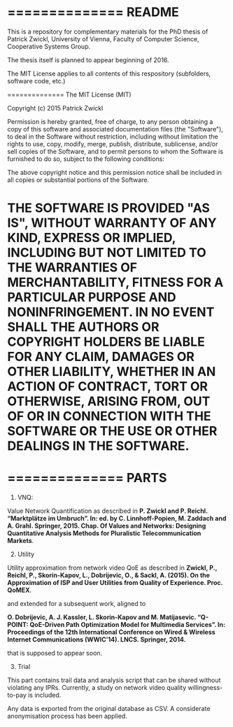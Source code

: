 ==============
README
==============

This is a repository for complementary materials for the PhD thesis of Patrick Zwickl, University of Vienna, Faculty of Computer Science, Cooperative Systems Group.

The thesis itself is planned to appear beginning of 2016.

The MIT License applies to all contents of this respository (subfolders, software code, etc.)

==============
The MIT License (MIT)

Copyright (c) 2015 Patrick Zwickl

Permission is hereby granted, free of charge, to any person obtaining a copy
of this software and associated documentation files (the "Software"), to deal
in the Software without restriction, including without limitation the rights
to use, copy, modify, merge, publish, distribute, sublicense, and/or sell
copies of the Software, and to permit persons to whom the Software is
furnished to do so, subject to the following conditions:

The above copyright notice and this permission notice shall be included in
all copies or substantial portions of the Software.

THE SOFTWARE IS PROVIDED "AS IS", WITHOUT WARRANTY OF ANY KIND, EXPRESS OR
IMPLIED, INCLUDING BUT NOT LIMITED TO THE WARRANTIES OF MERCHANTABILITY,
FITNESS FOR A PARTICULAR PURPOSE AND NONINFRINGEMENT. IN NO EVENT SHALL THE
AUTHORS OR COPYRIGHT HOLDERS BE LIABLE FOR ANY CLAIM, DAMAGES OR OTHER
LIABILITY, WHETHER IN AN ACTION OF CONTRACT, TORT OR OTHERWISE, ARISING FROM,
OUT OF OR IN CONNECTION WITH THE SOFTWARE OR THE USE OR OTHER DEALINGS IN
THE SOFTWARE.
==============

==============
PARTS
==============

1. VNQ:

  Value Network Quantification as described in **P. Zwickl and P. Reichl. “Marktplätze im Umbruch”. In:
ed. by C. Linnhoff-Popien, M. Zaddach and A. Grahl. Springer, 2015. Chap. Of Values and Networks: Designing Quantitative Analysis Methods for Pluralistic Telecommunication Markets**.

2. Utility

  Utility approximation from network video QoE as described in **Zwickl, P., Reichl, P., Skorin-Kapov, L., Dobrijevic, O., & Sackl, A. (2015). On the Approximation of ISP and User Utilities from Quality of Experience. Proc. QoMEX**.

and extended for a subsequent work, aligned to

  **O. Dobrijevic, A. J. Kassler, L. Skorin-Kapov and M. Matijasevic. “Q-POINT: QoE-Driven Path Optimization Model for Multimedia Services”. In: Proceedings of the 12th International Conference on Wired & Wireless Internet Communications (WWIC’14). LNCS. Springer, 2014.**

that is supposed to appear soon.

3. Trial

This part contains trail data and analysis script that can be shared without violating any IPRs. Currently, a study on network video quality willingness-to-pay is included.

Any data is exported from the original database as CSV. A considerate anonymisation process has been applied.  
